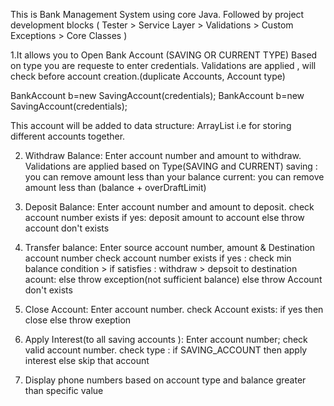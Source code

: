 This is Bank Management System using core Java.
Followed by project development blocks ( Tester > Service Layer > Validations > Custom Exceptions > Core Classes ) 

1.It allows you to Open Bank Account (SAVING OR CURRENT TYPE)
Based on type you are requeste to enter credentials.
  Validations are applied , will check before account creation.(duplicate Accounts, Account type)
  
  BankAccount b=new SavingAccount(credentials);
  BankAccount b=new SavingAccount(credentials);

  This account will be added to data structure: ArrayList 
  i.e for storing different accounts together.

2. Withdraw Balance: Enter account number and amount to withdraw.
     Validations are applied based on Type(SAVING and CURRENT)
     saving : you can remove amount less than your balance
     current: you can remove amount less than (balance + overDraftLimit)

3. Deposit Balance: Enter account number and amount to deposit.
      check account number exists if yes: deposit amount to account
                                   else throw account don't exists
4. Transfer balance: Enter source account number, amount & Destination account number
          check account number exists if yes : check min balance condition > if satisfies :  withdraw > depsoit to destination acount:
                                                                               else throw exception(not sufficient balance)
                                       else throw Account don't exists
                                           
          

5. Close Account: Enter account number.
       check Account exists: if yes then close
                              else throw exeption 

6. Apply Interest(to all saving accounts ): Enter account number;
      check valid account number.
      check type : if SAVING_ACCOUNT then apply interest
                   else skip that account

7. Display phone numbers based on account type and balance greater than specific value
   

    
